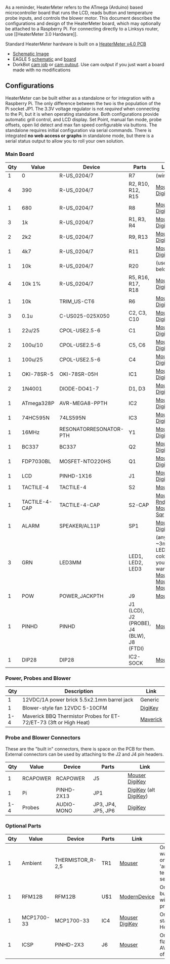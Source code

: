 As a reminder, HeaterMeter refers to the ATmega (Arduino) based microcontroller board that runs the LCD, reads button and temperature probe inputs, and controls the blower motor. This document describes the configurations and design of the HeaterMeter board, which may optionally be attached to a Raspberry Pi. For connecting directly to a Linksys router, use [[HeaterMeter 3.0 Hardware]].

Standard HeaterMeter hardware is built on a [HeaterMeter v4.0 PCB](http://capnbry.net/linkmeter/pcb/hm-4.0/)

* [Schematic Image](http://capnbry.net/linkmeter/pcb/hm-4.0/HeaterMeterPI.png)
* EAGLE 5 [schematic](http://capnbry.net/linkmeter/pcb/hm-4.0/HeaterMeterPI.sch) and [board](http://capnbry.net/linkmeter/pcb/hm-4.0/HeaterMeterPI.brd)
* DorkBot [cam job](http://capnbry.net/linkmeter/pcb/hm-4.0/HeaterMeter-Dorkbot.cam) or [cam output](http://capnbry.net/linkmeter/pcb/hm-4.0/HeterMeter-v4.0-DorkBot.zip). Use cam output if you just want a board made with no modifications

## Configurations 

HeaterMeter can be built either as a standalone or for integration with a Raspberry Pi. The only difference between the two is the population of the Pi socket JP1. The 3.3V voltage regulator is not _required_ when connecting to the Pi, but it is when operating standalone. Both configurations provide automatic grill control, and LCD display. Set Point, manual fan mode, probe offsets, open lid detect and max fan speed configurable via buttons. The standalone requires initial configuration via serial commands. There is integrated **no web access or graphs** in standalone mode, but there is a serial status output to allow you to roll your own solution.

### Main Board
|Qty|Value     |Device                |Parts|Link|
|---|----------|----------------------|-----|----|
1|0|R-US_0204/7|R7|(wire)
4|390|R-US_0204/7|R2, R10, R12, R15|[Mouser](http://www.mouser.com/Search/ProductDetail.aspx?R=MF1%2f4DC3900Fvirtualkey66000000virtualkey660-MF1%2f4DC3900F) [DigiKey](http://www.digikey.com/product-detail/en/CF14JT390R/CF14JT390RCT-ND/1830340)
1|680|R-US_0204/7|R8|[Mouser](http://www.mouser.com/ProductDetail/KOA-Speer/MF1-4DC6800F/?qs=sGAEpiMZZMu61qfTUdNhG0RUkTLGOdTMWpMLGFKzzSg%3d) [DigiKey](http://www.digikey.com/product-detail/en/CF14JT680R/CF14JT680RCT-ND/1830346)
3|1k|R-US_0204/7|R1, R3, R4|[Mouser](http://www.mouser.com/Search/ProductDetail.aspx?R=MF1%2f4DC1001Fvirtualkey66000000virtualkey660-MF1%2f4DC1001F) [DigiKey](http://www.digikey.com/product-detail/en/CF14JT1K00/CF14JT1K00CT-ND/1830350)
2|2k2|R-US_0204/7|R9, R13|[Mouser](http://www.mouser.com/ProductDetail/KOA-Speer/MF1-4DC2201F/?qs=sGAEpiMZZMu61qfTUdNhG2r2Nmyl%2fOMiJPrwMFCn50I%3d) [DigiKey](http://www.digikey.com/product-detail/en/CF14JT2K20/CF14JT2K20CT-ND/1830358)
1|4k7|R-US_0204/7|R11|[Mouser](http://www.mouser.com/Search/ProductDetail.aspx?R=MF1%2f4DC4701Fvirtualkey66000000virtualkey660-MF1%2f4DC4701F) [DigiKey](http://www.digikey.com/product-detail/en/CF14JT4K70/CF14JT4K70CT-ND/1830366)
1|10k|R-US_0204/7|R20|(use below)
4|10k 1%|R-US_0204/7|R5, R16, R17, R18|[Mouser](http://www.mouser.com/Search/ProductDetail.aspx?R=MF1%2f4DC1002Fvirtualkey66000000virtualkey660-MF1%2f4DC1002F) [DigiKey](http://www.digikey.com/product-detail/en/RNF14FTD10K0/RNF14FTD10K0CT-ND/1975090)
1|10k|TRIM_US-CT6|R6|[Mouser](http://www.mouser.com/Search/ProductDetail.aspx?R=T73YE103KT20virtualkey61330000virtualkey72-T70YE-10K) [DigiKey](http://www.digikey.com/product-detail/en/3362P-1-103LF/3362P-103LF-ND/1088412)
3|0.1u|C-US025-025X050|C2, C3, C10|[Mouser](http://www.mouser.com/Search/ProductDetail.aspx?R=K104K15X7RF53L2virtualkey59420000virtualkey594-K104K15X7RF53L2) [DigiKey](http://www.digikey.com/product-detail/en/K104K15X7RF5TL2/BC1084CT-ND/286706)
1|22u/25|CPOL-USE2.5-6|C1|[Mouser](http://www.mouser.com/Search/ProductDetail.aspx?R=UPW1E220MDD6virtualkey64700000virtualkey647-UPW1E220MDD6) [DigiKey](http://www.digikey.com/product-detail/en/UPW1E220MDD/493-1811-ND/589552)
2|100u/10|CPOL-USE2.5-6|C5, C6|[Mouser](http://www.mouser.com/ProductDetail/Nichicon/UPW1A101MDD/?qs=sGAEpiMZZMtZ1n0r9vR22S0KxkuIgpi%2fX1J5JW69KRs%3d) [DigiKey](http://www.digikey.com/product-detail/en/UPW1A101MDD/493-1736-ND/589477)
1|100u/25|CPOL-USE2.5-6|C4|[Mouser](http://www.mouser.com/ProductDetail/Nichicon/UPW1E101MED/?qs=sGAEpiMZZMtZ1n0r9vR22RH2kZvTh%252b0acPUJvx0bRqc%3d) [DigiKey](http://www.digikey.com/product-detail/en/UPW1E101MED/493-1820-ND/589561)
1|OKI-78SR-5|OKI-78SR-05H|IC1|[Mouser](http://www.mouser.com/ProductDetail/Murata-Power-Solutions/OKI-78SR-5-15-W36H-C/?qs=sGAEpiMZZMtwaiKVUtQsNa9RSQZ1iZ%2fUZeDy49qqIt4%3d) [DigiKey](http://www.digikey.com/product-detail/en/OKI-78SR-5%2F1.5-W36H-C/811-2692-ND/3438675)
2|1N4001|DIODE-DO41-7|D1, D3|[Mouser](http://www.mouser.com/Search/ProductDetail.aspx?R=1N4001GP-E3%2f73virtualkey61370000virtualkey625-1N4001GP-E3%2f73) [DigiKey](http://www.digikey.com/product-detail/en/1N4001/1N4001FSCT-ND/1532742)
1|ATmega328P|AVR-MEGA8-PPTH|IC2|[Mouser](http://www.mouser.com/Search/ProductDetail.aspx?R=ATMEGA328P-PUvirtualkey55650000virtualkey556-ATMEGA328P-PU) [DigiKey](http://www.digikey.com/product-detail/en/ATMEGA328P-PU/ATMEGA328P-PU-ND/1914589)
1|74HC595N|74LS595N|IC3|[Mouser](http://www.mouser.com/Search/ProductDetail.aspx?R=SN74HC595Nvirtualkey59500000virtualkey595-SN74HC595N) [DigiKey](http://www.digikey.com/product-detail/en/SN74HC595N/296-1600-5-ND/277246)
1|16MHz|RESONATORRESONATOR-PTH|Y1|[Mouser](http://www.mouser.com/Search/ProductDetail.aspx?R=AWCR-16.00MDvirtualkey52750000virtualkey815-AWCR-16.00MD) [DigiKey](http://www.digikey.com/product-detail/en/ZTT-16.00MX/X908-ND/170095)
1|BC337|BC337|Q2|[Mouser](http://www.mouser.com/Search/ProductDetail.aspx?R=BC33725BUvirtualkey51210000virtualkey512-BC33725BU) [DigiKey](http://www.digikey.com/product-detail/en/BC33725BU/BC33725BU-ND/975529)
1|FDP7030BL|MOSFET-NTO220HS|Q1|[Mouser](http://www.mouser.com/Search/ProductDetail.aspx?R=FDP7030BLvirtualkey51210000virtualkey512-FDP7030BL) [DigiKey](http://www.digikey.com/product-detail/en/FDP7030BL/FDP7030BLFS-ND/976591)
1|LCD|PINHD-1X16|J1|[Mouser](http://www.mouser.com/Search/ProductDetail.aspx?R=NHD-0216K1Z-NSW-FBW-Lvirtualkey66010000virtualkey763-0216K1Z-NSW-FBW) [DigiKey](http://www.digikey.com/scripts/dksearch/dksus.dll?vendor=0&keywords=NHD-0216K1Z-NSW-FBW-L)
1|TACTILE-4|TACTILE-4|S2|[Mouser](http://www.mouser.com/ProductDetail/ALPS/SKQUAAA010/?qs=oKW7zmyQiO62qWuFl5QVBw%3d%3d)
1|TACTILE-4-CAP|TACTILE-4-CAP|S2-CAP|[Mouser Rnd](http://www.mouser.com/ProductDetail/Omron/B32-1610/?qs=%2fha2pyFadugTZwGy1pbX9lynsJkYTUxoixVgJzt2NHzmD2o0%252bVfIiw%3d%3d) [Mouser Sqr](http://www.mouser.com/ProductDetail/Omron/B32-1310/?qs=%2fha2pyFadugTZwGy1pbX9hpSGIzKezvIUacN5%252bFCuhNjpogdop5w7w%3d%3d)
1|ALARM|SPEAKER/AL11P|SP1|[Mouser](http://www.mouser.com/ProductDetail/TDK/PS1240P02BT/?qs=sGAEpiMZZMuNFJjvCI6tQria9NagYYusd%2fjnLlD6%252bxU%3d) [DigiKey](http://www.digikey.com/product-detail/en/PS1240P02BT/445-2525-1-ND/935930)
3|GRN|LED3MM|LED1, LED2, LED3|(any ~3mm LED, any colors you want) [MouserR](http://www.mouser.com/ProductDetail/Kingbright/WP710A10SRD-E/?qs=sGAEpiMZZMs4quMj8r4lmsjEjMC4bfpUeUpboelRnWU%3d) [MouserY](http://www.mouser.com/ProductDetail/Kingbright/WP710A10SYD/?qs=sGAEpiMZZMs4quMj8r4lmsjEjMC4bfpUUbW71NEUWBk%3d) [MouserG](hhttp://www.mouser.com/ProductDetail/Kingbright/WP710A10SGD/?qs=sGAEpiMZZMs4quMj8r4lmsjEjMC4bfpUWqs%252bGoI7SdI%3d)
1|POW|POWER_JACKPTH|J9|[Mouser](http://www.mouser.com/ProductDetail/Kobiconn/163-7620E-E/?qs=%2fha2pyFaduipJSLWTjADy4YYaTeQAmrHvwEfLULTtmcjsFvpXHYyeA%3d%3d)
1|PINHD|PINHD|J1 (LCD), J2 (PROBE), J4 (BLW), J8 (FTDI)|[Mouser](http://www.mouser.com/ProductDetail/FCI/68001-236HLF/?qs=sGAEpiMZZMtsLRyDR9nM14Vjyw4ze%252bjt57BsII4P7vM%3d)
1|DIP28|DIP28|IC2-SOCK|[Mouser](http://www.mouser.com/Search/ProductDetail.aspx?R=1-390261-9virtualkey57100000virtualkey571-1-390261-9)

### Power, Probes and Blower
|Qty|Description|Link|
|---|-----------|----|
1 | 12VDC/1A power brick 5.5x2.1mm barrel jack | Generic
1 | Blower-style fan 12VDC 5-10CFM | [DigiKey](http://search.digikey.com/us/en/products/BFB0612H/603-1117-ND/1014448)
1-4 | Maverick BBQ Thermistor Probes for ET-72/ET-73 (3ft or High Heat) | [Maverick](http://maverickhousewares.bigcartel.com/)

### Probe and Blower Connectors
These are the "built in" connectors, there is space on the PCB for them. External connectors can be used by attaching to the J2 and J4 pin headers.

|Qty|Value     |Device                |Parts|Link|
|---|----------|----------------------|-----|----|
1|RCAPOWER|RCAPOWER|J5|[Mouser](http://www.mouser.com/ProductDetail/Switchcraft/PJRAN1X1U01X/?qs=%2fha2pyFaduhA2dCbClozE0M8thHp4IZMpitol3BhLqRLppD9blRIxA%3d%3d) [DigiKey](http://www.digikey.com/product-detail/en/PJRAN1X1U01X/PJRAN1X1U01X-ND/1288632)
1|Pi|PINHD-2X13|JP1|[DigiKey](http://www.digikey.com/product-detail/en/PPPC132LFBN-RC/S7116-ND/810252) (alt [DigiKey](http://www.digikey.com/product-detail/en/PPTC132LFBN-RC/S7081-ND/810219))
1-4|Probes|AUDIO-MONO|JP3, JP4, JP5, JP6|[DigiKey](http://www.digikey.com/product-detail/en/MJ-2508N/CP-2508N-ND/281260)

### Optional Parts
|Qty|Value     |Device                |Parts|Link|Reason|
|---|----------|----------------------|-----|----|------|
1|Ambient|THERMISTOR_R-2,5|TR1|[Mouser](http://www.mouser.com/Search/ProductDetail.aspx?R=NTCLE203E3103FB0virtualkey59420000virtualkey594-2381-640-55103)|Only if you want an onboard 'ambient' temperature sensor 
1|RFM12B|RFM12B|U$1|[ModernDevice](http://shop.moderndevice.com/products/rfm12b-radio)|Only if building wireless probes
1|MCP1700-33|MCP1700-33|IC4|[Mouser](http://www.mouser.com/Search/ProductDetail.aspx?R=MCP1700-3302E%2fTOvirtualkey57940000virtualkey579-MCP1700-3302E%2fTO) [DigiKey](http://www.digikey.com/product-detail/en/MCP1700-3302E%2FTO/MCP1700-3302E%2FTO-ND/652680)|Only for standalone HeaterMeter
1|ICSP|PINHD-2X3|J6|[Mouser](http://www.mouser.com/ProductDetail/3M/961206-6404-AR/?qs=A%252btsDZJT%252bi%2ft%2f4aaelvU3g%3d%3d)|Only if flashing the AVR outside of the Pi